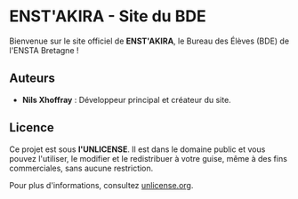 # ENST'AKIRA - Site du BDE

Bienvenue sur le site officiel de **ENST'AKIRA**, le Bureau des Élèves (BDE) de l'ENSTA Bretagne !

## Auteurs

- **Nils Xhoffray** : Développeur principal et créateur du site.

## Licence

Ce projet est sous **l'UNLICENSE**. Il est dans le domaine public et vous pouvez l'utiliser, le modifier et le redistribuer à votre guise, même à des fins commerciales, sans aucune restriction.

Pour plus d'informations, consultez [unlicense.org](http://unlicense.org/).
